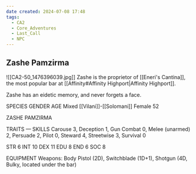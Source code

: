 ```yaml
---
date created: 2024-07-08 17:48
tags:
  - CA2
  - Core_Adventures
  - Last_Call
  - NPC
---
```


## Zashe Pamzirma

![[CA2-50_1476396039.jpg]]
Zashe is the proprietor of [[Eneri's Cantina]], the most popular bar at [[Affinity#Affinity Highport|Affinity Highport]].  

Zashe has an eidetic memory, and never forgets a face.

SPECIES GENDER AGE
Mixed [[Vilani]]-[[Solomani]] Female 52

ZASHE PAMZIRMA

TRAITS — SKILLS
Carouse 3, Deception 1, Gun Combat 0, Melee (unarmed) 2, Persuade 2, Pilot 0, Steward 4, Streetwise 3, Survival 0

STR 6 INT 10
DEX 11 EDU 8
END 6 SOC 8

EQUIPMENT
Weapons: Body Pistol (2D), Switchblade (1D+1), Shotgun (4D, Bulky, located under the bar)
